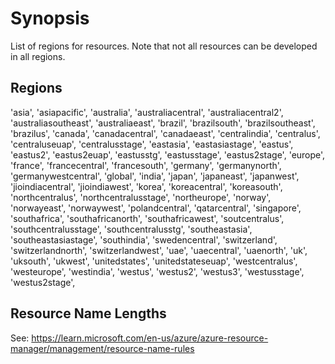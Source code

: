 # Synopsis #
List of regions for resources.
Note that not all resources can be developed in all regions.

## Regions ##
'asia',
'asiapacific',
'australia',
'australiacentral',
'australiacentral2',
'australiasoutheast',
'australiaeast',
'brazil',
'brazilsouth',
'brazilsoutheast',
'brazilus',
'canada',
'canadacentral',
'canadaeast',
'centralindia',
'centralus', 
'centraluseuap',
'centralusstage',
'eastasia',
'eastasiastage',
'eastus', 
'eastus2', 
'eastus2euap',
'eastusstg',
'eastusstage',
'eastus2stage',
'europe',
'france',
'francecentral',
'francesouth',
'germany',
'germanynorth',
'germanywestcentral',
'global',
'india',
'japan',
'japaneast',
'japanwest',
'jioindiacentral',
'jioindiawest',
'korea',
'koreacentral',
'koreasouth',
'northcentralus',
'northcentralusstage',
'northeurope',
'norway',
'norwayeast',
'norwaywest',
'polandcentral',
'qatarcentral',
'singapore',
'southafrica',
'southafricanorth',
'southafricawest',
'soutcentralus',
'southcentralusstage',
'southcentralusstg',
'southeastasia',
'southeastasiastage',
'southindia',
'swedencentral',
'switzerland',
'switzerlandnorth',
'switzerlandwest',
'uae',
'uaecentral',
'uaenorth',
'uk',
'uksouth',
'ukwest',
'unitedstates',
'unitedstateseuap',
'westcentralus',
'westeurope',
'westindia',
'westus',
'westus2', 
'westus3',
'westusstage',
'westus2stage',


## Resource Name Lengths
See: https://learn.microsoft.com/en-us/azure/azure-resource-manager/management/resource-name-rules
